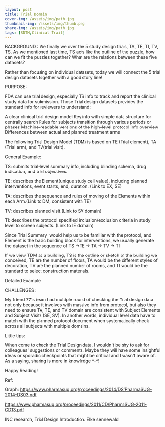```yaml
---
layout: post
title: Trial Domain
cover-img: /assets/img/path.jpg
thumbnail-img: /assets/img/thumb.png
share-img: /assets/img/path.jpg
tags: [SDTM,Clinical Trail]
---
```


BACKGROUND : We finally we over the 5 study design trials, TA, TE, TI, TV, TS. As we mentioned last time, TS acts like the outline of the puzzle, how can we fit the puzzles together? What are the relations between these five datasets?

Rather than focusing on individual datasets, today we will connect the 5 trial design datasets together with a good story line!

PURPOSE:

FDA can use trial design, especially TS info to track and report the clinical study data for submission. Those Trial design datasets provides the standard info for reviewers to understand:

A clear clinical trial design model
Key info with simple data structure for centrally search
Rules for subjects transition through various periods or phases
Machine-readable versions of the high-level protocol info overview
Differences between actual and planned treatment arms 

The following Trial Design Model (TDM) is based on TE (Trial element), TA (Trial arm), and TV(trial visit).

General Example:

TS: submits trial-level summary info, including blinding schema, drug indication, and trial objectives.

TE: describes the Element(unique study cell value), including planned interventions, event starts, end, duration. (Link to EX, SE)

TA: describes the sequence and rules of moving of the Elements within each Arm.(Link to DM, consistent with TE)

TV: describes planned visit.(Link to SV domain)

TI: describes the protocol specified inclusion/exclusion criteria in study level to screen subjects. (Link to IE domain)

Since Trial Summary  would help us to be familiar with the protocol, and Element is the basic building block for interventions, we usually generate the dataset in the sequence of TS ->TE -> TA -> TV -> TI

If we view TDM as a building, TS is the outline or sketch of the building we conceived, TE are the number of floors, TA would be the different styles of decoration, TV are the planned number of rooms, and TI would be the standard to select construction materials.

Detailed Example:


CHALLENGES :

My friend 77's team had multiple round of checking the Trial design data not only because it involves with massive info from protocol, but also they need to ensure TA, TE, and TV domain are consistent with Subject Elements and Subject Visits (SE, SV). In another words, individual level data have to match with the planned protocol document when systematically check across all subjects with multiple domains. 

Little tips:

When come to check the Trial Design data, I wouldn't be shy to ask for colleagues' suggestions or comments. Maybe they will have some insightful ideas or sporadic checkpoints that might be critical and I wasn't aware of.  As a saying, sharing is more in knowledge ^-^!

Happy Reading!

Ref:

Graph: https://www.pharmasug.org/proceedings/2014/DS/PharmaSUG-2014-DS03.pdf

https://www.pharmasug.org/proceedings/2011/CD/PharmaSUG-2011-CD13.pdf

INC research, Trial Design Introduction. Elke sennewald
